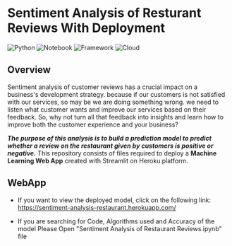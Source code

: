 # Sentiment Analysis of Resturant Reviews With Deployment

![Python](https://img.shields.io/badge/Python-3.7-blue)
![Notebook](https://img.shields.io/badge/Notebook-Jupyter-orange)
![Framework](https://img.shields.io/badge/Framework-Streamlit-pink)
![Cloud](https://img.shields.io/badge/Cloud-Heroku-green)

## Overview

Sentiment analysis of customer reviews has a crucial impact on a business's development strategy. because if our customers is not satisfied with our services, so may be we are doing something wrong. we need to listen what customer wants and improve our services based on their feedback. So, why not turn all that feedback into insights and learn how to improve both the customer experience and your business?

***The purpose of this analysis is to build a prediction model to predict whether a review on the restaurant given by customers is positive or negative.***
This repository consists of files required to deploy a **Machine Learning Web App** created with Streamlit on Heroku platform.

## WebApp
* If you want to view the deployed model, click on the following link: https://sentiment-analysis-restaurant.herokuapp.com/

* If you are searching for Code, Algorithms used and Accuracy of the model Please Open "Sentiment Analysis of Restaurant Reviews.ipynb" file
